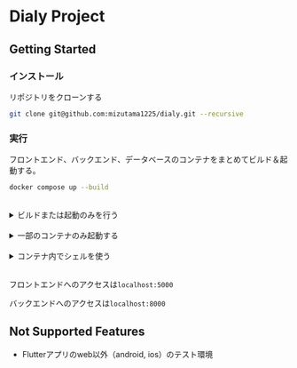 # Dialy Project

## Getting Started

### インストール

リポジトリをクローンする

```bash
git clone git@github.com:mizutama1225/dialy.git --recursive
```

### 実行

フロントエンド、バックエンド、データベースのコンテナをまとめてビルド＆起動する。

```bash
docker compose up --build
```
<br>

<details>
<summary>ビルドまたは起動のみを行う</summary>

<br>

コンテナイメージのビルドのみ行う

```bash
docker compose build
```

コンテナイメージのビルドのみ行う(キャッシュを読み込まない)

```bash
docker compose build --no-cache
```

コンテナイメージの起動のみ行う

```bash
docker compose up
```

</details>

<br>

<details>
<summary>一部のコンテナのみ起動する</summary>

<br>

```bash
docker compose up 起動したいサービス名
```

(例) frontendのみ起動

```bash
docker compose up frontend
```

(例) backendとdatabseのみ起動

```bash
docker compose up frontend backend
```

</details>

<br>

<details>
<summary>コンテナ内でシェルを使う</summary>

<br>

フロントエンドのコンテナに入る

```bash
docker compose exec frontend bash
```

バックエンドのコンテナに入る

```bash
docker compose exec backend bash
```

データベースのコンテナに入る

```bash
docker compose exec db bash
```

</details>

<br>

フロントエンドへのアクセスは`localhost:5000`

バックエンドへのアクセスは`localhost:8000`

## Not Supported Features

* Flutterアプリのweb以外（android, ios）のテスト環境

